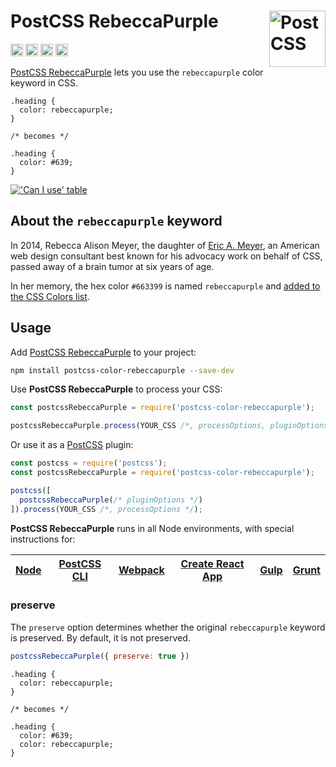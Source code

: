 # PostCSS RebeccaPurple [<img src="https://postcss.github.io/postcss/logo.svg" alt="PostCSS" width="90" height="90" align="right">][postcss]

[<img alt="npm version" src="https://img.shields.io/npm/v/postcss-lab-function.svg" height="20">][npm-url]
[<img alt="CSS Standard Status" src="https://cssdb.org/badge/rebeccapurple-color.svg" height="20">][css-url]
[<img alt="Build Status" src="https://img.shields.io/travis/csstools/postcss-lab-function/master.svg" height="20">][cli-url]
[<img alt="Support Chat" src="https://img.shields.io/badge/support-chat-blue.svg" height="20">][git-url]

[PostCSS RebeccaPurple] lets you use the `rebeccapurple` color keyword in CSS.

```pcss
.heading {
  color: rebeccapurple;
}

/* becomes */

.heading {
  color: #639;
}
```

[!['Can I use' table](https://caniuse.bitsofco.de/image/css-rebeccapurple.png)](https://caniuse.com/#feat=css-rebeccapurple)

## About the `rebeccapurple` keyword

In 2014, Rebecca Alison Meyer, the daughter of [Eric A. Meyer](https://en.wikipedia.org/wiki/Eric_A._Meyer), an American web design consultant best known for his advocacy work on behalf of CSS, passed away of a brain tumor at six years of age.

In her memory, the hex color `#663399` is named `rebeccapurple` and [added to the CSS Colors list](https://lists.w3.org/Archives/Public/www-style/2014Jun/0312.html).

## Usage

Add [PostCSS RebeccaPurple] to your project:

```bash
npm install postcss-color-rebeccapurple --save-dev
```

Use **PostCSS RebeccaPurple** to process your CSS:

```js
const postcssRebeccaPurple = require('postcss-color-rebeccapurple');

postcssRebeccaPurple.process(YOUR_CSS /*, processOptions, pluginOptions */);
```

Or use it as a [PostCSS] plugin:

```js
const postcss = require('postcss');
const postcssRebeccaPurple = require('postcss-color-rebeccapurple');

postcss([
  postcssRebeccaPurple(/* pluginOptions */)
]).process(YOUR_CSS /*, processOptions */);
```

**PostCSS RebeccaPurple** runs in all Node environments, with special instructions for:

| [Node](INSTALL.md#node) | [PostCSS CLI](INSTALL.md#postcss-cli) | [Webpack](INSTALL.md#webpack) | [Create React App](INSTALL.md#create-react-app) | [Gulp](INSTALL.md#gulp) | [Grunt](INSTALL.md#grunt) |
| --- | --- | --- | --- | --- | --- |


### preserve

The `preserve` option determines whether the original `rebeccapurple` keyword
is preserved. By default, it is not preserved.

```js
postcssRebeccaPurple({ preserve: true })
```

```pcss
.heading {
  color: rebeccapurple;
}

/* becomes */

.heading {
  color: #639;
  color: rebeccapurple;
}
```

[cli-url]: https://travis-ci.org/postcss/postcss-color-rebeccapurple
[css-url]: https://cssdb.org/#rebeccapurple-color
[git-url]: https://gitter.im/postcss/postcss
[npm-url]: https://www.npmjs.com/package/postcss-color-rebeccapurple

[PostCSS]: https://github.com/postcss/postcss
[PostCSS RebeccaPurple]: https://github.com/postcss/postcss-color-rebeccapurple
